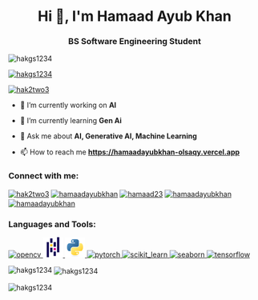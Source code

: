 <h1 align="center">Hi 👋, I'm Hamaad Ayub Khan</h1>
<h3 align="center">BS Software Engineering Student</h3>

<p align="left"> <img src="https://komarev.com/ghpvc/?username=hakgs1234&label=Profile%20views&color=0e75b6&style=flat" alt="hakgs1234" /> </p>

<p align="left"> <a href="https://github.com/ryo-ma/github-profile-trophy"><img src="https://github-profile-trophy.vercel.app/?username=hakgs1234" alt="hakgs1234" /></a> </p>

<p align="left"> <a href="https://twitter.com/hak2two3" target="blank"><img src="https://img.shields.io/twitter/follow/hak2two3?logo=twitter&style=for-the-badge" alt="hak2two3" /></a> </p>

- 🔭 I’m currently working on **AI**

- 🌱 I’m currently learning **Gen Ai**

- 💬 Ask me about **AI, Generative AI, Machine Learning**

- 📫 How to reach me **https://hamaadayubkhan-olsaqy.vercel.app**

<h3 align="left">Connect with me:</h3>
<p align="left">
<a href="https://twitter.com/hak2two3" target="blank"><img align="center" src="https://raw.githubusercontent.com/rahuldkjain/github-profile-readme-generator/master/src/images/icons/Social/twitter.svg" alt="hak2two3" height="30" width="40" /></a>
<a href="https://linkedin.com/in/hamaadayubkhan" target="blank"><img align="center" src="https://raw.githubusercontent.com/rahuldkjain/github-profile-readme-generator/master/src/images/icons/Social/linked-in-alt.svg" alt="hamaadayubkhan" height="30" width="40" /></a>
<a href="https://kaggle.com/hamaad23" target="blank"><img align="center" src="https://raw.githubusercontent.com/rahuldkjain/github-profile-readme-generator/master/src/images/icons/Social/kaggle.svg" alt="hamaad23" height="30" width="40" /></a>
<a href="https://fb.com/hamaadayubkhan" target="blank"><img align="center" src="https://raw.githubusercontent.com/rahuldkjain/github-profile-readme-generator/master/src/images/icons/Social/facebook.svg" alt="hamaadayubkhan" height="30" width="40" /></a>
<a href="https://instagram.com/hamaadayubkhan.dev" target="blank"><img align="center" src="https://raw.githubusercontent.com/rahuldkjain/github-profile-readme-generator/master/src/images/icons/Social/instagram.svg" alt="hamaadayubkhan" height="30" width="40" /></a>
</p>

<h3 align="left">Languages and Tools:</h3>
<p align="left"> <a href="https://opencv.org/" target="_blank" rel="noreferrer"> <img src="https://www.vectorlogo.zone/logos/opencv/opencv-icon.svg" alt="opencv" width="40" height="40"/> </a> <a href="https://pandas.pydata.org/" target="_blank" rel="noreferrer"> <img src="https://raw.githubusercontent.com/devicons/devicon/2ae2a900d2f041da66e950e4d48052658d850630/icons/pandas/pandas-original.svg" alt="pandas" width="40" height="40"/> </a> <a href="https://www.python.org" target="_blank" rel="noreferrer"> <img src="https://raw.githubusercontent.com/devicons/devicon/master/icons/python/python-original.svg" alt="python" width="40" height="40"/> </a> <a href="https://pytorch.org/" target="_blank" rel="noreferrer"> <img src="https://www.vectorlogo.zone/logos/pytorch/pytorch-icon.svg" alt="pytorch" width="40" height="40"/> </a> <a href="https://scikit-learn.org/" target="_blank" rel="noreferrer"> <img src="https://upload.wikimedia.org/wikipedia/commons/0/05/Scikit_learn_logo_small.svg" alt="scikit_learn" width="40" height="40"/> </a> <a href="https://seaborn.pydata.org/" target="_blank" rel="noreferrer"> <img src="https://seaborn.pydata.org/_images/logo-mark-lightbg.svg" alt="seaborn" width="40" height="40"/> </a> <a href="https://www.tensorflow.org" target="_blank" rel="noreferrer"> <img src="https://www.vectorlogo.zone/logos/tensorflow/tensorflow-icon.svg" alt="tensorflow" width="40" height="40"/> </a> </p>

<p><img align="left" src="https://github-readme-stats.vercel.app/api/top-langs?username=hakgs1234&show_icons=true&locale=en&layout=compact" alt="hakgs1234" /></p>

<p>&nbsp;<img align="center" src="https://github-readme-stats.vercel.app/api?username=hakgs1234&show_icons=true&locale=en" alt="hakgs1234" /></p>

<p><img align="center" src="https://github-readme-streak-stats.herokuapp.com/?user=hakgs1234&" alt="hakgs1234" /></p>
